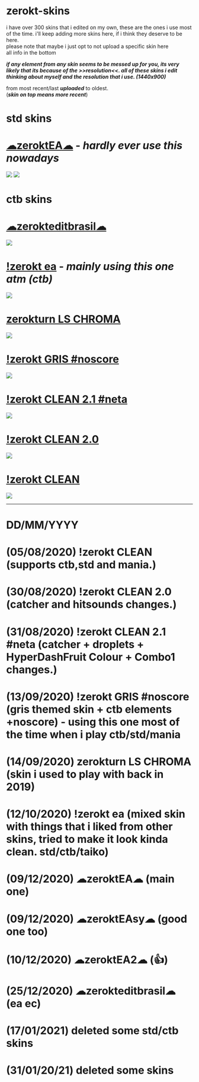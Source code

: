 # zerokt-skins
i have over 300 skins that i edited on my own, these are the ones i use most of the time. 
i'll keep adding more skins here, if i think they deserve to be here.                                                                                                                                                                                                                                                                                                            
please note that maybe i just opt to not upload a specific skin here                                                                                                                               
all info in the bottom 

***if any element from any skin seems to be messed up for you,  its very likely that its because of the >>resolution<<. all of these skins i edit thinking about myself and the resolution that i use. (1440x900)***

from most recent/last ***uploaded*** to oldest.                                                                                                                                        
(***skin on top means more recent***)




#  **std skins**

# [☁zeroktEA☁](https://drive.google.com/file/d/1MCudlhLoPSCEr0zFuf_d1CW7ROZYbbQN/view?usp=sharing) - ***hardly ever use this nowadays***
![](https://imgur.com/ZChXSVx.png)
![](https://imgur.com/hHCVUHP.gif)



#  **ctb skins**

# [☁zerokteditbrasil☁](https://drive.google.com/file/d/1-Qy7J7xJMENA0ug-gIeWTVPclbsGezwg/view?usp=sharing)
![](https://imgur.com/opI0biU.gif)

# [!zerokt ea](https://drive.google.com/file/d/1WNxnbYrUMYaBb6Xxo_cMag6nAGBt_7BG/view?usp=sharing) - ***mainly using this  one atm (ctb)***
![](https://imgur.com/rIj9bxo.png)

# [zerokturn LS CHROMA](https://drive.google.com/file/d/1uKDhFbf6dygI45c7_iePCTeNVY5kkMPa/view) 
![](https://imgur.com/SunfT2T.png)

# [!zerokt GRIS #noscore](https://drive.google.com/file/d/1WLc6xKZOzaO3yH2QJpMcq-EYjDkZlrSq/view?usp=sharing)  
![](https://imgur.com/Ud8j54w.png)

# [!zerokt CLEAN 2.1 #neta](https://drive.google.com/file/d/13s5WTBZSMADaPJwkZRpTshhqW7mv_Ltn/view?usp=sharing) 
![](https://imgur.com/tYFym7N.png)

# [!zerokt CLEAN 2.0](https://drive.google.com/file/d/1s_ZxLAJIi-x8wd42UzFIBwg28T0TSs67/view?usp=sharing) 
![](https://imgur.com/xQBn4Xd.png)

# [!zerokt CLEAN](https://drive.google.com/file/d/1H8QpSHZbAfcKJi8TzOI-OldjuHirLMOp/view?usp=sharing)
![](https://imgur.com/1CByTJX.png)


---------------------------------------------------------------------------------------------------------------------------------------------------------------------------------
#  DD/MM/YYYY
# (05/08/2020) !zerokt CLEAN (supports ctb,std and mania.)
# (30/08/2020) !zerokt CLEAN 2.0 (catcher and hitsounds changes.)
# (31/08/2020) !zerokt CLEAN 2.1 #neta (catcher + droplets + HyperDashFruit Colour + Combo1 changes.)
# (13/09/2020) !zerokt GRIS #noscore (gris themed skin + ctb elements +noscore) -  using this one most of the time when i play ctb/std/mania
# (14/09/2020) zerokturn LS CHROMA (skin i used to play with back in 2019) 
# (12/10/2020) !zerokt ea (mixed skin with things that i liked from other skins, tried to make it look kinda clean. std/ctb/taiko)
# (09/12/2020) ☁zeroktEA☁  (main one)
# (09/12/2020) ☁zeroktEAsy☁ (good one too)
# (10/12/2020) ☁zeroktEA2☁  (👍)
# (25/12/2020) ☁zerokteditbrasil☁ (ea ec)                
# (17/01/2021) deleted some std/ctb skins 
# (31/01/20/21) deleted some skins
